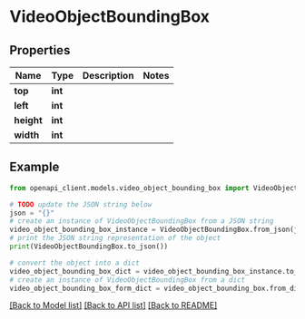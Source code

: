 # VideoObjectBoundingBox


## Properties

Name | Type | Description | Notes
------------ | ------------- | ------------- | -------------
**top** | **int** |  | 
**left** | **int** |  | 
**height** | **int** |  | 
**width** | **int** |  | 

## Example

```python
from openapi_client.models.video_object_bounding_box import VideoObjectBoundingBox

# TODO update the JSON string below
json = "{}"
# create an instance of VideoObjectBoundingBox from a JSON string
video_object_bounding_box_instance = VideoObjectBoundingBox.from_json(json)
# print the JSON string representation of the object
print(VideoObjectBoundingBox.to_json())

# convert the object into a dict
video_object_bounding_box_dict = video_object_bounding_box_instance.to_dict()
# create an instance of VideoObjectBoundingBox from a dict
video_object_bounding_box_form_dict = video_object_bounding_box.from_dict(video_object_bounding_box_dict)
```
[[Back to Model list]](../README.md#documentation-for-models) [[Back to API list]](../README.md#documentation-for-api-endpoints) [[Back to README]](../README.md)


